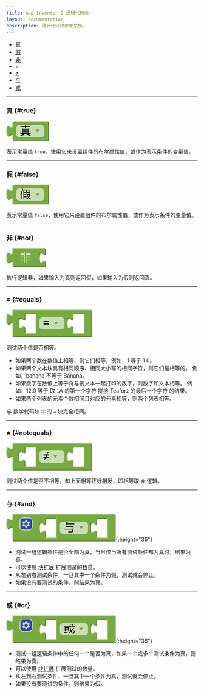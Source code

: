 ```yaml
---
title: App Inventor 2 逻辑代码块
layout: documentation
description: 逻辑代码块参考文档。
---
```


* [真](#true)
* [假](#false)
* [非](#not)
* [=](#equals)
* [≠](#notequals)
* [与](#and)
* [或](#or)

***
### 真   {#true}

![](images/logic/true.png)

表示常量值 `true`，使用它来设置组件的布尔属性值，或作为表示条件的变量值。

***
### 假   {#false}

![](images/logic/false.png)

表示常量值 `false`，使用它来设置组件的布尔属性值，或作为表示条件的变量值。

***
### 非   {#not}

![](images/logic/not.png)

执行逻辑非，如果输入为真则返回假，如果输入为假则返回真。

***
### =   {#equals}

![](images/logic/equals.png)

测试两个值是否相等。

* 如果两个数在数值上相等，则它们相等，例如，1 等于 1.0。
* 如果两个文本块具有相同顺序、相同大小写的相同字符，则它们是相等的。 例如，banana 不等于 Banana。
* 如果数字在数值上等于将与该文本一起打印的数字，则数字和文本相等。 例如，12.0 等于 取 `1`A 的第一个字符 拼接 Teafor`2` 的最后一个字符 的结果。
* 如果两个列表的元素个数相同且对应的元素相等，则两个列表相等。

与 数学代码块 中的 `=` 块完全相同。

***
### ≠   {#notequals}

![](images/logic/notequals.png)

测试两个值是否不相等，和上面相等正好相反，即相等取 `非` 逻辑。

***
### 与   {#and}

![](images/logic/and.png){:height="36"}

* 测试一组逻辑条件是否全部为真，当且仅当所有测试条件都为真时，结果为真。
* 可以使用 [块扩展](../concepts/mutators.html) 扩展测试的数量。
* 从左到右测试条件，一旦其中一个条件为假，测试就会停止。
* 如果没有要测试的条件，则结果为真。

***
### 或   {#or}

![](images/logic/or.png){:height="36"}

* 测试一组逻辑条件中的任何一个是否为真，如果一个或多个测试条件为真，则结果为真。
* 可以使用 [块扩展](../concepts/mutators.html) 扩展测试的数量。
* 从左到右测试条件，一旦其中一个条件为真，测试就会停止。
* 如果没有要测试的条件，则结果为假。
